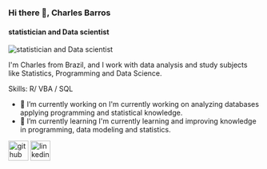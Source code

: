 ### Hi there 👋, Charles Barros
#### statistician and Data scientist
![statistician and Data scientist](https://arturssmirnovs.github.io/github-profile-readme-generator/images/banner.png)

I'm Charles from Brazil, and I work with data analysis and study subjects like Statistics, Programming and Data Science.

Skills: R/ VBA / SQL

- 🔭 I’m currently working on I'm currently working on analyzing databases applying programming and statistical knowledge. 
- 🌱 I’m currently learning I'm currently learning and improving knowledge in programming, data modeling and statistics. 


[<img src='https://cdn.jsdelivr.net/npm/simple-icons@3.0.1/icons/github.svg' alt='github' height='40'>](https://github.com/CharlesbRibeiro)  [<img src='https://cdn.jsdelivr.net/npm/simple-icons@3.0.1/icons/linkedin.svg' alt='linkedin' height='40'>](https://www.linkedin.com/in/https://www.linkedin.com/in/charles-barros-ribeiro-128706170//)  


